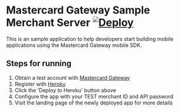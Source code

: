 # Mastercard Gateway Sample Merchant Server [![Deploy](https://www.herokucdn.com/deploy/button.png)](https://heroku.com/deploy)

This is an sample application to help developers start building mobile applications using the Mastercard Gateway mobile SDK.

## Steps for running

1. Obtain a test account with [Mastercard Gateway](http://www.mastercard.com/gateway/)
1. Register with [Heroku](https://www.heroku.com)
1. Click the 'Deploy to Heroku' button above
1. Configure the app with your TEST merchant ID and API password
1. Visit the landing page of the newly deployed app for more details
